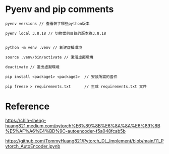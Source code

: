 # Pyenv and pip comments
```
pyenv versions // 查看裝了哪些python版本

pyenv local 3.8.18 // 切換當前目錄的版本為3.8.18


python -m venv .venv // 創建虛擬環境

source .venv/bin/activate // 激活虛擬環境

deactivate // 退出虛擬環境

pip install <package1> <package2>  // 安装所需的套件

pip freeze > requirements.txt      // 生成 requirements.txt 文件
```

# Reference
https://chih-sheng-huang821.medium.com/pytorch%E6%89%8B%E6%8A%8A%E6%89%8B%E5%AF%A6%E4%BD%9C-autoencoder-f5a048fcab5b

https://github.com/TommyHuang821/Pytorch_DL_Implement/blob/main/11_Pytorch_AutoEncoder.ipynb